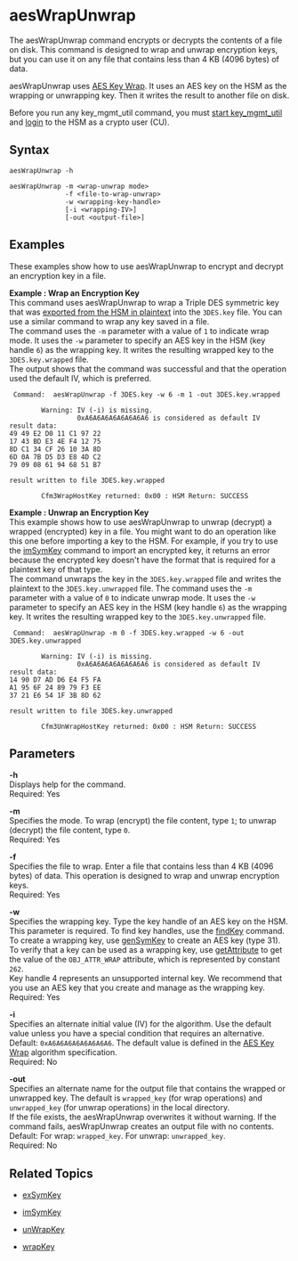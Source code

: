# aesWrapUnwrap<a name="key_mgmt_util-aesWrapUnwrap"></a>

The aesWrapUnwrap command encrypts or decrypts the contents of a file on disk\. This command is designed to wrap and unwrap encryption keys, but you can use it on any file that contains less than 4 KB \(4096 bytes\) of data\.

aesWrapUnwrap uses [AES Key Wrap](https://tools.ietf.org/html/rfc3394)\. It uses an AES key on the HSM as the wrapping or unwrapping key\. Then it writes the result to another file on disk\. 

Before you run any key\_mgmt\_util command, you must [start key\_mgmt\_util](key_mgmt_util-getting-started.md#key_mgmt_util-start) and [login](key_mgmt_util-getting-started.md#key_mgmt_util-log-in) to the HSM as a crypto user \(CU\)\. 

## Syntax<a name="aesWrapUnwrap-syntax"></a>

```
aesWrapUnwrap -h

aesWrapUnwrap -m <wrap-unwrap mode>
              -f <file-to-wrap-unwrap> 
              -w <wrapping-key-handle>               
              [-i <wrapping-IV>] 
              [-out <output-file>]
```

## Examples<a name="aesWrapUnwrap-examples"></a>

These examples show how to use aesWrapUnwrap to encrypt and decrypt an encryption key in a file\. 

**Example : Wrap an Encryption Key**  
This command uses aesWrapUnwrap to wrap a Triple DES symmetric key that was [exported from the HSM in plaintext](key_mgmt_util-exSymKey.md) into the `3DES.key` file\. You can use a similar command to wrap any key saved in a file\.   
The command uses the `-m` parameter with a value of `1` to indicate wrap mode\. It uses the `-w` parameter to specify an AES key in the HSM \(key handle `6`\) as the wrapping key\. It writes the resulting wrapped key to the `3DES.key.wrapped` file\.  
The output shows that the command was successful and that the operation used the default IV, which is preferred\.  

```
 Command:  aesWrapUnwrap -f 3DES.key -w 6 -m 1 -out 3DES.key.wrapped

        Warning: IV (-i) is missing.
                 0xA6A6A6A6A6A6A6A6 is considered as default IV
result data:
49 49 E2 D0 11 C1 97 22
17 43 BD E3 4E F4 12 75
8D C1 34 CF 26 10 3A 8D
6D 0A 7B D5 D3 E8 4D C2
79 09 08 61 94 68 51 B7

result written to file 3DES.key.wrapped

        Cfm3WrapHostKey returned: 0x00 : HSM Return: SUCCESS
```

**Example : Unwrap an Encryption Key**  
This example shows how to use aesWrapUnwrap to unwrap \(decrypt\) a wrapped \(encrypted\) key in a file\. You might want to do an operation like this one before importing a key to the HSM\. For example, if you try to use the [imSymKey](key_mgmt_util-imSymKey.md) command to import an encrypted key, it returns an error because the encrypted key doesn't have the format that is required for a plaintext key of that type\.  
The command unwraps the key in the `3DES.key.wrapped` file and writes the plaintext to the `3DES.key.unwrapped` file\. The command uses the `-m` parameter with a value of `0` to indicate unwrap mode\. It uses the `-w` parameter to specify an AES key in the HSM \(key handle `6`\) as the wrapping key\. It writes the resulting wrapped key to the `3DES.key.unwrapped` file\.   

```
 Command:  aesWrapUnwrap -m 0 -f 3DES.key.wrapped -w 6 -out 3DES.key.unwrapped

        Warning: IV (-i) is missing.
                 0xA6A6A6A6A6A6A6A6 is considered as default IV
result data:
14 90 D7 AD D6 E4 F5 FA
A1 95 6F 24 89 79 F3 EE
37 21 E6 54 1F 3B 8D 62

result written to file 3DES.key.unwrapped

        Cfm3UnWrapHostKey returned: 0x00 : HSM Return: SUCCESS
```

## Parameters<a name="aesWrapUnwrap-params"></a>

**\-h**  
Displays help for the command\.   
Required: Yes

**\-m**  
Specifies the mode\. To wrap \(encrypt\) the file content, type `1`; to unwrap \(decrypt\) the file content, type `0`\.  
Required: Yes

**\-f**  
Specifies the file to wrap\. Enter a file that contains less than 4 KB \(4096 bytes\) of data\. This operation is designed to wrap and unwrap encryption keys\.  
Required: Yes

**\-w**  
Specifies the wrapping key\. Type the key handle of an AES key on the HSM\. This parameter is required\. To find key handles, use the [findKey](key_mgmt_util-findKey.md) command\.  
To create a wrapping key, use [genSymKey](key_mgmt_util-genSymKey.md) to create an AES key \(type 31\)\. To verify that a key can be used as a wrapping key, use [getAttribute](key_mgmt_util-getAttribute.md) to get the value of the `OBJ_ATTR_WRAP` attribute, which is represented by constant `262`\.  
Key handle 4 represents an unsupported internal key\. We recommend that you use an AES key that you create and manage as the wrapping key\.
Required: Yes

**\-i**  
Specifies an alternate initial value \(IV\) for the algorithm\. Use the default value unless you have a special condition that requires an alternative\.  
Default: `0xA6A6A6A6A6A6A6A6`\. The default value is defined in the [AES Key Wrap](https://tools.ietf.org/html/rfc3394) algorithm specification\.  
Required: No

**\-out**  
Specifies an alternate name for the output file that contains the wrapped or unwrapped key\. The default is `wrapped_key` \(for wrap operations\) and `unwrapped_key` \(for unwrap operations\) in the local directory\.  
If the file exists, the aesWrapUnwrap overwrites it without warning\. If the command fails, aesWrapUnwrap creates an output file with no contents\.  
Default: For wrap: `wrapped_key`\. For unwrap: `unwrapped_key`\.  
Required: No

## Related Topics<a name="aesWrapUnwrap-seealso"></a>

+ [exSymKey](key_mgmt_util-exSymKey.md)

+ [imSymKey](key_mgmt_util-imSymKey.md)

+ [unWrapKey](key_mgmt_util-unwrapKey.md)

+ [wrapKey](key_mgmt_util-wrapKey.md)